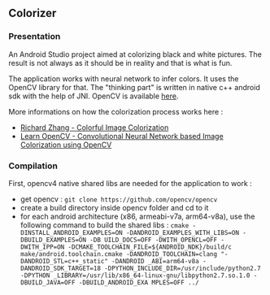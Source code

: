 ## Colorizer

### Presentation

An Android Studio project aimed at colorizing black and white pictures.
The result is not always as it should be in reality and that is what is fun.

The application works with neural network to infer colors. It uses the OpenCV library for that. The "thinking part" is written in native c++ android sdk with the help of JNI.
OpenCV is available [here](https://github.com/opencv/opencv).

More informations on how the colorization process works here :
* [Richard Zhang - Colorful Image Colorization](http://videolectures.net/eccv2016_zhang_image_colorization/)
* [Learn OpenCV - Convolutional Neural Network based Image Colorization using OpenCV](https://www.learnopencv.com/convolutional-neural-network-based-image-colorization-using-opencv/)

### Compilation

First, opencv4 native shared libs are needed for the application to work :
*  get opencv : `git clone https://github.com/opencv/opencv`
*  create a build directory inside opencv folder and cd to it
*  for each android architecture (x86, armeabi-v7a, arm64-v8a), use the following command to build the shared libs :
`cmake -DINSTALL_ANDROID_EXAMPLES=ON -DANDROID_EXAMPLES_WITH_LIBS=ON -DBUILD_EXAMPLES=ON -DB
 UILD_DOCS=OFF -DWITH_OPENCL=OFF -DWITH_IPP=ON -DCMAKE_TOOLCHAIN_FILE=${ANDROID_NDK}/build/c
 make/android.toolchain.cmake -DANDROID_TOOLCHAIN=clang "-DANDROID_STL=c++_static" -DANDROID
 _ABI=arm64-v8a -DANDROID_SDK_TARGET=18 -DPYTHON_INCLUDE_DIR=/usr/include/python2.7 -DPYTHON
 _LIBRARY=/usr/lib/x86_64-linux-gnu/libpython2.7.so.1.0 -DBUILD_JAVA=OFF -DBUILD_ANDROID_EXA
 MPLES=OFF ../`